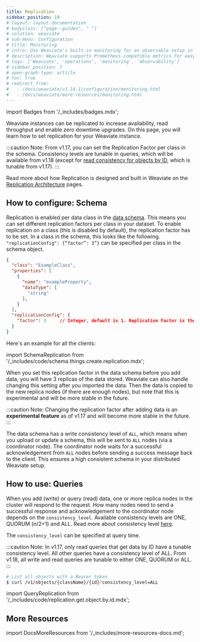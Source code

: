 ```yaml
---
title: Replication
sidebar_position: 19
# layout: layout-documentation
# bodyclass: ["page--guides", " "]
# solution: weaviate
# sub-menu: Configuration
# title: Monitoring
# intro: Use Weaviate's built-in monitoring for an observable setup in production.
# description: Weaviate supports Prometheus-compatible metrics for easy monitoring in production. See concurrent requests, request durations, database vitals, and much more.
# tags: ['Weaviate', 'operations', 'monitoring', 'observability']
# sidebar_position: 7
# open-graph-type: article
# toc: true
# redirect_from:
#   - /docs/weaviate/v1.14.1/configuration/monitoring.html
#   - /docs/weaviate/more-resources/monitoring.html
---
```

import Badges from '/_includes/badges.mdx';

<Badges/>

Weaviate instances can be replicated to increase availability, read throughput and enable zero downtime upgrades. On this page, you will learn how to set replication for your Weaviate instance.

:::caution Note:
From v1.17, you can set the Replication Factor per class in the schema. Consistency levels are tunable in queries, which will be available from v1.18 (except for [read consistency for objects by ID](../concepts/replication-architecture/consistency.md#tunable-read-consistency), which is tunable from v1.17). 
:::

Read more about how Replication is designed and built in Weaviate on the [Replication Architecture](../concepts/replication-architecture/index.md) pages.

## How to configure: Schema

Replication is enabled per data class in the [data schema](./schema-configuration). This means you can set different replication factors per class in your dataset. To enable replication on a class (this is disabled by default), the replication factor has to be set. In a class in the schema, this looks like the following. `"replicationConfig": {“factor”: 3”}` can be specified per class in the schema object.


```json
{
  "class": "ExampleClass",                        
  "properties": [                           
    {
      "name": "exampleProperty", 
      "dataType": [                         
        "string"
      ],
    }
  ],
  "replicationConfig": {
    "factor": 3     // Integer, default is 1. Replication Factor is the amount of copies of this class that will be stored.
  }
}
```

Here's an example for all the clients:

import SchemaReplication from '/_includes/code/schema.things.create.replication.mdx';

<SchemaReplication/>

When you set this replication factor in the data schema before you add data, you will have 3 replicas of the data stored. Weaviate can also handle changing this setting after you imported the data. Then the data is copied to the new replica nodes (if there are enough nodes), but note that this is experimental and will be more stable in the future.

:::caution Note:
Changing the replication factor after adding data is an **experimental feature** as of v1.17 and will become more stable in the future.
:::

The data schema has a write consistency level of `ALL`, which means when you upload or update a schema, this will be sent to `ALL` nodes (via a coordinator node). The coordinator node waits for a successful acknowledgement from `ALL` nodes before sending a success message back to the client. This ensures a high consistent schema in your distributed Weaviate setup.


## How to use: Queries

When you add (write) or query (read) data, one or more replica nodes in the cluster will respond to the request. How many nodes need to send a successful response and acknowledgement to the coordinator node depends on the `consistency_level`. Available consistency levels are ONE, QUORUM (n/2+1) and ALL. Read more about consistency level [here](../concepts/replication-architecture/consistency.md).

The `consistency_level` can be specified at query time. 

:::caution Note:
In v1.17, only read queries that get data by ID have a tunable consistency level. All other queries have a consistency level of ALL. From v1.18, all write and read queries are tunable to either ONE, QUORUM or ALL.
:::

```bash
# List all objects with a Bearer token
$ curl /v1/objects/{className}/{id}?consistency_level=ALL
```

import QueryReplication from '/_includes/code/replication.get.object.by.id.mdx';

<QueryReplication/>


## More Resources

import DocsMoreResources from '/_includes/more-resources-docs.md';

<DocsMoreResources />
